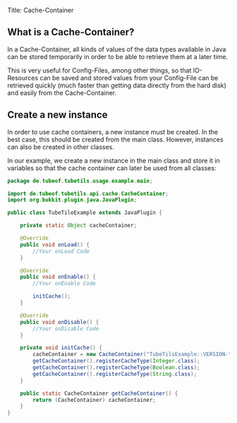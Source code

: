 Title: Cache-Container

## What is a Cache-Container?

In a Cache-Container, all kinds of values of the data types available in Java can be stored temporarily in order to be able to retrieve them at a later time.


This is very useful for Config-Files, among other things, so that IO-Resources can be saved and stored values from your Config-File can be retrieved quickly (much faster than getting data directly from the hard disk) and easily from the Cache-Container.

## Create a new instance

In order to use cache containers, a new instance must be created. In the best case, this should be created from the main class. However, instances can also be created in other classes.


In our example, we create a new instance in the main class and store it in variables so that the cache container can later be used from all classes:

```java
package de.tubeof.tubetils.usage.example.main;

import de.tubeof.tubetils.api.cache.CacheContainer;
import org.bukkit.plugin.java.JavaPlugin;

public class TubeTileExample extends JavaPlugin {

    private static Object cacheContainer;

    @Override
    public void onLoad() {
        //Your onLoad Code
    }

    @Override
    public void onEnable() {
        //Your onEnable Code

        initCache();
    }

    @Override
    public void onDisable() {
        //Your onDisable Code
    }

    private void initCache() {
        cacheContainer = new CacheContainer("TubeTilsExample::VERSION-" + getDescription().getVersion() + "::01");
        getCacheContainer().registerCacheType(Integer.class);
        getCacheContainer().registerCacheType(Boolean.class);
        getCacheContainer().registerCacheType(String.class);
    }

    public static CacheContainer getCacheContainer() {
        return (CacheContainer) cacheContainer;
    }
}
```
